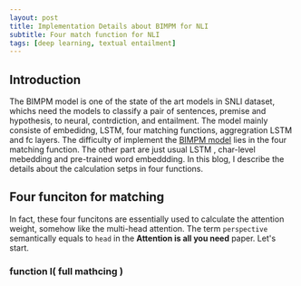 ```yaml
---
layout: post
title: Implementation Details about BIMPM for NLI
subtitle: Four match function for NLI
tags: [deep learning, textual entailment]
---
```


## Introduction
The BIMPM model is one of the state of the art models in SNLI dataset, 
whichs need the models to classify a pair of sentences, premise and hypothesis, to neural, contrdiction, and entailment.
The model mainly consiste of embedidng, LSTM, four matching functions, aggregration LSTM and fc layers.
The difficulty of implement the [BIMPM model](https://arxiv.org/abs/1702.03814) lies in the four matching function. 
The other part are just usual LSTM , char-level mebedding and pre-trained word embeddding.
In this blog, I describe the details about the calculation setps in four functions. 


## Four funciton for matching
In fact, these four funcitons are essentially used to calculate the attention weight, somehow like the multi-head attention. 
The term `perspective` semantically equals to `head` in the **Attention is all you need** paper. 
Let's start.

### function I( full mathcing )

